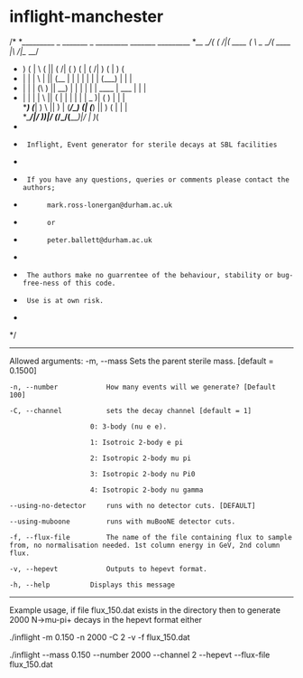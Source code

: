 # inflight-manchester
/*
 *_________ _        _______  _       _________ _______          _________
 *\__   __/( (    /|(  ____ \( \      \__   __/(  ____ \|\     /|\__   __/
 *   ) (   |  \  ( || (    \/| (         ) (   | (    \/| )   ( |   ) (   
 *   | |   |   \ | || (__    | |         | |   | |      | (___) |   | |   
 *   | |   | (\ \) ||  __)   | |         | |   | | ____ |  ___  |   | |   
 *   | |   | | \   || (      | |         | |   | | \_  )| (   ) |   | |   
 *___) (___| )  \  || )      | (____/\___) (___| (___) || )   ( |   | |   
 *\_______/|/    )_)|/       (_______/\_______/(_______)|/     \|   )_(   
 *
 *		Inflight, Event generator for sterile decays at SBL facilities
 *
 *		If you have any questions, queries or comments please contact the authors;
 *			 mark.ross-lonergan@durham.ac.uk 
 *			 or 
 *			 peter.ballett@durham.ac.uk
 *
 *		The authors make no guarrentee of the behaviour, stability or bug-free-ness of this code.
 *		Use is at own risk.
 *
 */
******************************************
Allowed arguments:
	-m, --mass			Sets the parent sterile mass. [default = 0.1500]

	-n, --number			How many events will we generate? [Default 100]

	-C, --channel			sets the decay channel [default = 1] 

						0: 3-body (nu e e).

						1: Isotroic 2-body e pi

						2: Isotropic 2-body mu pi

						3: Isotropic 2-body nu Pi0

						4: Isotropic 2-body nu gamma

	--using-no-detector		runs with no detector cuts. [DEFAULT] 

	--using-muboone			runs with muBooNE detector cuts.

	-f, --flux-file			The name of the file containing flux to sample from, no normalisation needed. 1st column energy in GeV, 2nd column flux.

	-v, --hepevt			Outputs to hepevt format.

	-h, --help			Displays this message

******************************************
Example usage, if file flux_150.dat exists in the directory then to generate 2000 N->mu-pi+ decays in the hepevt format either

  ./inflight -m 0.150 -n 2000 -C 2 -v -f flux_150.dat 

  ./inflight --mass 0.150 --number 2000 --channel 2 --hepevt --flux-file flux_150.dat



